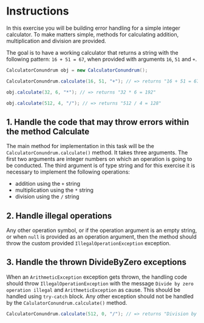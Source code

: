 # Instructions

In this exercise you will be building error handling for a simple integer calculator. To make matters simple, methods for calculating addition, multiplication and division are provided.

The goal is to have a working calculator that returns a string with the following pattern: `16 + 51 = 67`, when provided with arguments `16`, `51` and `+`.


```java
CalculatorConundrum obj = new CalculatorConundrum();

CalculatorConundrum.calculate(16, 51, "+"); // => returns "16 + 51 = 67"

obj.calculate(32, 6, "*"); // => returns "32 * 6 = 192"

obj.calculate(512, 4, "/"); // => returns "512 / 4 = 128"
```

## 1. Handle the code that may throw errors within the method Calculate

The main method for implementation in this task will be the `CalculatorConundrum.calculate()` method. It takes three arguments. The first two arguments are integer numbers on which an operation is going to be conducted. The third argument is of type string and for this exercise it is necessary to implement the following operations:

- addition using the `+` string
- multiplication using the `*` string
- division using the `/` string

## 2. Handle illegal operations

Any other operation symbol, or if the operation argument is an empty string, or when `null` is provided as an operation argument, then the method should throw the custom provided `IllegalOperationException` exception.

## 3. Handle the thrown DivideByZero exceptions

When an `ArithmeticException` exception gets thrown, the handling code should throw `IllegalOperationException` with the message `Divide by zero operation illegal` and `ArithmeticException` as cause. This should be handled using `try-catch` block. Any other exception should not be handled by the `CalulatorConundrum.calculate()` method.

```java
CalculatorConundrum.calculate(512, 0, "/"); // => returns "Division by zero is not allowed."
```
